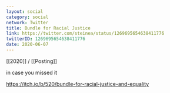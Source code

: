 ```yaml
---
layout: social
category: social
network: Twitter
title: Bundle for Racial Justice
link: https://twitter.com/steinea/status/1269695654638411776
twitterID: 1269695654638411776
date: 2020-06-07
---
```


[[2020]] / [[Posting]]

in case you missed it

<https://itch.io/b/520/bundle-for-racial-justice-and-equality>
